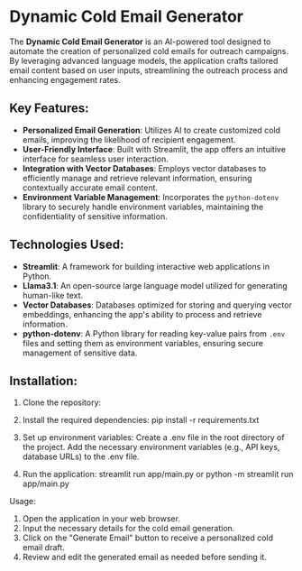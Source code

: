 # Dynamic Cold Email Generator

The **Dynamic Cold Email Generator** is an AI-powered tool designed to automate the creation of personalized cold emails for outreach campaigns. By leveraging advanced language models, the application crafts tailored email content based on user inputs, streamlining the outreach process and enhancing engagement rates.

## Key Features:

- **Personalized Email Generation**: Utilizes AI to create customized cold emails, improving the likelihood of recipient engagement.
- **User-Friendly Interface**: Built with Streamlit, the app offers an intuitive interface for seamless user interaction.
- **Integration with Vector Databases**: Employs vector databases to efficiently manage and retrieve relevant information, ensuring contextually accurate email content.
- **Environment Variable Management**: Incorporates the `python-dotenv` library to securely handle environment variables, maintaining the confidentiality of sensitive information.

## Technologies Used:

- **Streamlit**: A framework for building interactive web applications in Python.
- **Llama3.1**: An open-source large language model utilized for generating human-like text.
- **Vector Databases**: Databases optimized for storing and querying vector embeddings, enhancing the app's ability to process and retrieve information.
- **python-dotenv**: A Python library for reading key-value pairs from `.env` files and setting them as environment variables, ensuring secure management of sensitive data.

## Installation:

1. Clone the repository:
   
2. Install the required dependencies:
   pip install -r requirements.txt
   
3. Set up environment variables:
   Create a .env file in the root directory of the project.
   Add the necessary environment variables (e.g., API keys, database URLs) to the .env file.

4. Run the application:
   streamlit run app/main.py
           or
   python -m streamlit run app/main.py


Usage:
1. Open the application in your web browser.
2. Input the necessary details for the cold email generation.
3. Click on the "Generate Email" button to receive a personalized cold email draft.
4. Review and edit the generated email as needed before sending it.


